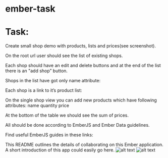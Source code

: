 # ember-task

# Task: 
Create small shop demo with products, lists and prices(see screenshot).

On the root url user should see the list of existing shops. 

Each shop should have an edit and delete buttons and at the end of the list there is an "add shop” button. 

Shops in the list have got only name attribute:


Each shop is a link to it’s product list:

On the single shop view you can add new products which have following attributes:
   name
   quantity
   price

At the bottom of the table we should see the sum of prices.

All should be done according to EmberJS and Ember Data guidelines.

Find useful EmberJS guides in these links:

This README outlines the details of collaborating on this Ember application.
A short introduction of this app could easily go here.
![alt text](https://preview.ibb.co/faNPhS/Ash2.jpg)
![alt text](https://preview.ibb.co/ip7PhS/Ash_3.jpg)

